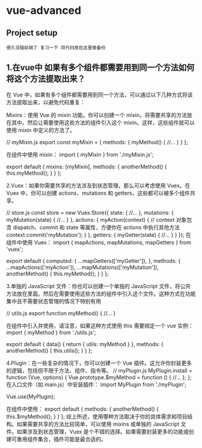 # vue-advanced

## Project setup
```
很久没碰前端了 复习一下 将代码放在这里做备份
```
## 1.在vue中 如果有多个组件都需要用到同一个方法如何将这个方法提取出来？
在 Vue 中，如果有多个组件都需要用到同一个方法，可以通过以下几种方式将该方法提取出来，以避免代码重复：

Mixins：使用 Vue 的 mixin 功能。你可以创建一个 mixin，将需要共享的方法放在其中。然后让需要使用这些方法的组件引入这个 mixin。这样，这些组件就可以使用 mixin 中定义的方法了。

// myMixin.js
export const myMixin = {
  methods: {
    myMethod() {
      //...
    }
  }
};

在组件中使用 mixin：
import { myMixin } from './myMixin.js';

export default {
  mixins: [myMixin],
  methods: {
    anotherMethod() {
      this.myMethod(); 
    }
  }
};

2.Vuex：如果你需要共享的方法涉及到状态管理，那么可以考虑使用 Vuex。在 Vuex 中，你可以创建 actions、mutations 和 getters，这些都可以被多个组件共享。

// store.js
const store = new Vuex.Store({
  state: {
    //...
  },
  mutations: {
    myMutation(state) {
      //...
    }
  },
  actions: {
    myAction(context) {
      // context 对象包含 dispatch、commit 和 state 等属性，方便你在 actions 中执行其他方法
      context.commit('myMutation'); 
    }
  },
  getters: {
    myGetter(state) {
      //...
    }
  }
});
在组件中使用 Vuex：
import { mapActions, mapMutations, mapGetters } from 'vuex';

export default {
  computed: {
   ...mapGetters(['myGetter']),
  },
  methods: {
   ...mapActions(['myAction']),
   ...mapMutations(['myMutation']),
    anotherMethod() {
      this.myMethod(); 
    }
  }
};

3.单独的 JavaScript 文件：你也可以创建一个单独的 JavaScript 文件，将公共方法放在里面。然后在需要使用这些方法的组件中引入这个文件。这种方式在功能集中且不需要状态管理的情况下特别有用

// utils.js
export function myMethod() {
  //...
}

在组件中引入并使用，请注意，如果这种方式使用 this 需要绑定一个 vue 实例：
import { myMethod } from './utils.js';

export default {
  data() {
    return { utils: myMethod } 
  },
  methods: {
    anotherMethod() {
      this.utils(); 
    }
  }
};

4.Plugin：在一些复杂的情况下，你可以创建一个 Vue 插件。这允许你封装更多的逻辑，包括但不限于方法、组件、指令等。
// myPlugin.js
MyPlugin.install = function (Vue, options) {
  Vue.prototype.$myMethod = function () {
    //...
  };
};
在入口文件（如 main.js）中安装插件：
import MyPlugin from './myPlugin';

Vue.use(MyPlugin);

在组件中使用：
export default {
  methods: {
    anotherMethod() {
      this.$myMethod(); 
    }
  }
};
综上所述，使用哪种方法取决于你的具体需求和项目结构。如果需要共享的方法比较简单，可以使用 mixins 或单独的 JavaScript 文件。如果涉及到状态管理，Vuex 是个不错的选择。如果需要封装更多的功能或创建可重用组件集合，插件可能是最合适的。 
